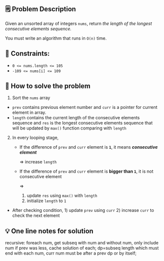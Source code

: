 ## 🗒️ Problem Description

Given an unsorted array of integers `nums`, return *the length of the longest consecutive elements sequence.*

You must write an algorithm that runs in `O(n)` time.


## 📌 Constraints:

- `0 <= nums.length <= 105`
- `-109 <= nums[i] <= 109`

## 🤔 How to solve the problem
1. Sort the `nums` array
- `prev` contains previous element number and `curr` is a pointer for current element in array.
- `length` contains the current length of the consecutive elements sequence and `res` is the longest consecutive elements sequence that will be updated by `max()` function comparing with `length`
2. In every looping stage, 
    - If the difference of `prev` and `curr` element is **`1`**, it means ***consecutive element***
  
      => increase `length`
    - If the difference of `prev` and `curr` element is **bigger than `1`**, it is not consecutive element

      => 
      1. update `res` using `max()` with `length`
      2. initialize `length` to `1`
  
  - After checking condition, 1) update `prev` using `curr` 2) increase `curr` to check the next element


## 💡 One line notes for solution
recursive: foreach num, get subseq with num and without num, only include num if prev was less, cache solution of each; dp=subseq length which must end with each num, curr num must be after a prev dp or by itself;